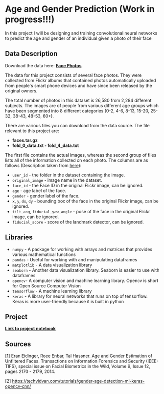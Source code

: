 # Age and Gender Prediction (Work in progress!!!)

In this project I will be designing and training convolutional neural networks to predict the age and gender of an individual given a photo of their face

## Data Description

Download the data here: [**Face Photos**](https://talhassner.github.io/home/projects/Adience/Adience-data.html)

The data for this project consists of several face photos.  They were collected from Flickr albums that contained photos automatically uploaded from people's smart phone devices and have since been released by the original owners.

The total number of photos in this dataset is 26,580 from 2,284 different subjects.  The images are of people from various different age groups which have been segmented into 8 different categories (0-2, 4-6, 8-13, 15-20, 25-32, 38-43, 48-53, 60+).

There are various files you can download from the data source.  The file relevant to this project are: 
* **faces.tar.gz** 
* **fold_0_data.txt - fold_4_data.txt**

The first file contains the actual images, whereas the second group of files lists all of the information collected on each photo.  The columns are as follows (Description taken from [here](https://talhassner.github.io/home/projects/Adience/readme.txt)):

* `user_id` - the folder in the dataset containing the image. 
* `original_image` - image name in the dataset.
* `face_id` - the Face ID in the original Flickr image, can be ignored. 
* `age` - age label of the face.
* `gender` - gender label of the face.
* `x`, `y`, `dx`, `dy` - bounding box of the face in the original Flickr image, can be ignored.
* `tilt_ang`, `fiducial_yaw_angle` - pose of the face in the original Flickr image, can be ignored. 
* `fiducial_score` - score of the landmark detector, can be ignored.



## Libraries
* `numpy` - A package for working with arrays and matrices that provides various mathematical functions
* `pandas` - Useful for working with and manipulating dataframes
* `matplotlib` - A data visualization library
* `seaborn` - Another data visualization library.  Seaborn is easier to use with dataframes
* `opencv`- A computer vision and machine learning library.  Opencv is short for Open Source Computer Vision
* `tensorflow` - A machine learning library
* `keras` - A library for neural networks that runs on top of tensorflow.  Keras is more user-friendly because it is built in python

## Project
[**Link to project notebook**]()

## Sources

[1] Eran Eidinger, Roee Enbar, Tal Hassner. Age and Gender Estimation of Unfiltered Faces. Transactions on Information Forensics and Security (IEEE-TIFS), special issue on Facial Biometrics in the Wild, Volume 9, Issue 12, pages 2170 - 2179, 2014. 

[2] https://techvidvan.com/tutorials/gender-age-detection-ml-keras-opencv-cnn/

